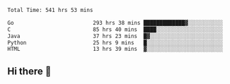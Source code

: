 <!--START_SECTION:waka-->

```txt
Total Time: 541 hrs 53 mins

Go                         293 hrs 38 mins █████████████▓░░░░░░░░░░░   54.11 %
C                          85 hrs 40 mins  ████░░░░░░░░░░░░░░░░░░░░░   15.79 %
Java                       37 hrs 23 mins  █▓░░░░░░░░░░░░░░░░░░░░░░░   06.89 %
Python                     25 hrs 9 mins   █░░░░░░░░░░░░░░░░░░░░░░░░   04.64 %
HTML                       13 hrs 39 mins  ▓░░░░░░░░░░░░░░░░░░░░░░░░   02.52 %
```

<!--END_SECTION:waka-->

## Hi there 👋

<!--
**prorok210/prorok210** is a ✨ _special_ ✨ repository because its `README.md` (this file) appears on your GitHub profile.

Here are some ideas to get you started:

- 🔭 I’m currently working on ...
- 🌱 I’m currently learning ...
- 👯 I’m looking to collaborate on ...
- 🤔 I’m looking for help with ...
- 💬 Ask me about ...
- 📫 How to reach me: ...
- 😄 Pronouns: ...
- ⚡ Fun fact: ...
-->
